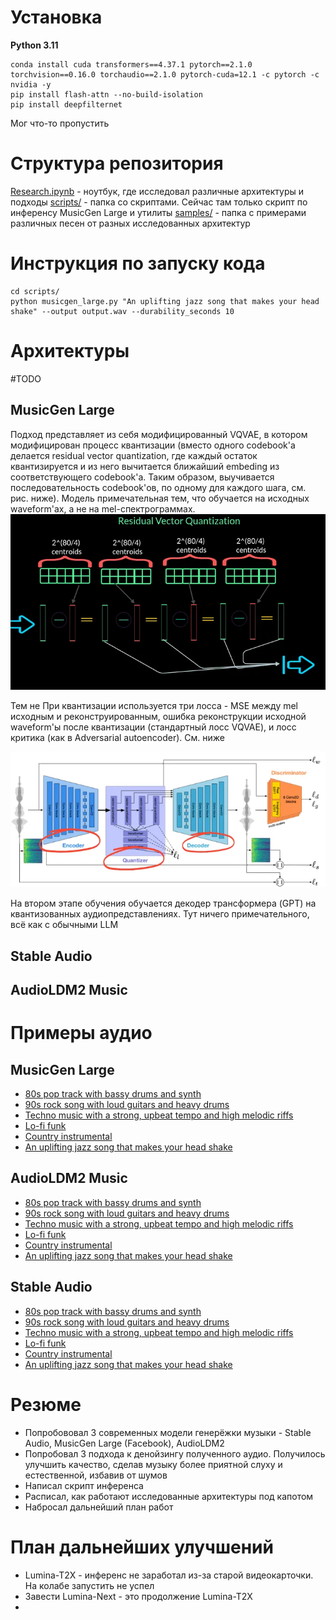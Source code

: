 # Установка

**Python 3.11**

```
conda install cuda transformers==4.37.1 pytorch==2.1.0 torchvision==0.16.0 torchaudio==2.1.0 pytorch-cuda=12.1 -c pytorch -c nvidia -y
pip install flash-attn --no-build-isolation
pip install deepfilternet
```

Мог что-то пропустить

# Структура репозитория

[Research.ipynb](Research.ipynb) - ноутбук, где исследовал различные архитектуры и подходы
[scripts/](scripts/) - папка со скриптами. Сейчас там только скрипт по инференсу MusicGen Large и утилиты
[samples/](samples/) - папка с примерами различных песен от разных исследованных архитектур

# Инструкция по запуску кода

```
cd scripts/
python musicgen_large.py "An uplifting jazz song that makes your head shake" --output output.wav --durability_seconds 10
```

# Архитектуры

#TODO
## MusicGen Large
Подход представляет из себя модифицированный VQVAE, в котором модифицирован процесс квантизации (вместо одного codebook'a делается residual vector quantization, где каждый остаток квантизируется и из него вычитается ближайший embeding из соответствующего codebook'a. Таким образом, выучивается последовательность codebook'ов, по одному для каждого шага, см. рис. ниже). Модель примечательная тем, что обучается на исходных waveform'ах, а не на mel-спектрограммах.
![Residual vector quantization](assets/rvq.webp)

Тем не При квантизации используется три лосса - MSE между mel исходным и реконструированным, ошибка реконструкции исходной waveform'ы после квантизации (стандартный лосс VQVAE), и лосс критика (как в Adversarial autoencoder). См. ниже

![MusicGen](assets/encodec.webp)

На втором этапе обучения обучается декодер трансформера (GPT) на квантизованных аудиопредставлениях. Тут ничего примечательного, всё как с обычными LLM

## Stable Audio



## AudioLDM2 Music



# Примеры аудио
## MusicGen Large

* [80s pop track with bassy drums and synth](samples/MusicGen_Large/80s_pop_track_with_bassy_drums_and_synth.wav)
* [90s rock song with loud guitars and heavy drums](samples/MusicGen_Large/90s_rock_song_with_loud_guitars_and_heavy_drums.wav)
* [Techno music with a strong, upbeat tempo and high melodic riffs](samples/MusicGen_Large/Techno_music_with_a_strong,_upbeat_tempo_and_high_melodic_riffs.wav) 
* [Lo-fi funk](samples/MusicGen_Large/Lo-fi_funk.wav)
* [Country instrumental](samples/MusicGen_Large/Country_instrumental.wav)
* [An uplifting jazz song that makes your head shake](samples/MusicGen_Large/An_uplifting_jazz_song_that_makes_your_head_shake.wav)



## AudioLDM2 Music

* [80s pop track with bassy drums and synth](samples/AudioLDM2_Music/80s_pop_track_with_bassy_drums_and_synth.wav)
* [90s rock song with loud guitars and heavy drums](samples/AudioLDM2_Music/90s_rock_song_with_loud_guitars_and_heavy_drums.wav)
* [Techno music with a strong, upbeat tempo and high melodic riffs](samples/AudioLDM2_Music/Techno_music_with_a_strong,_upbeat_tempo_and_high_melodic_riffs.wav) 
* [Lo-fi funk](samples/AudioLDM2_Music/Lo-fi_funk.wav)
* [Country instrumental](samples/AudioLDM2_Music/Country_instrumental.wav)
* [An uplifting jazz song that makes your head shake](samples/AudioLDM2_Music/An_uplifting_jazz_song_that_makes_your_head_shake.wav)


## Stable Audio

* [80s pop track with bassy drums and synth](samples/Stable_Audio/80s_pop_track_with_bassy_drums_and_synth.wav)
* [90s rock song with loud guitars and heavy drums](samples/Stable_Audio/90s_rock_song_with_loud_guitars_and_heavy_drums.wav)
* [Techno music with a strong, upbeat tempo and high melodic riffs](samples/Stable_Audio/Techno_music_with_a_strong,_upbeat_tempo_and_high_melodic_riffs.wav) 
* [Lo-fi funk](samples/Stable_Audio/Lo-fi_funk.wav)
* [Country instrumental](samples/Stable_Audio/Country_instrumental.wav)
* [An uplifting jazz song that makes your head shake](samples/Stable_Audio/An_uplifting_jazz_song_that_makes_your_head_shake.wav)


# Резюме

* Попробововал 3 современных модели генерёжки музыки - Stable Audio, MusicGen Large (Facebook), AudioLDM2
* Попробовал 3 подхода к денойзингу полученного аудио. Получилось улучшить качество, сделав музыку более приятной слуху и естественной, избавив от шумов
* Написал скрипт инференса
* Расписал, как работают исследованные архитектуры под капотом
* Набросал дальнейший план работ

# План дальнейших улучшений

* Lumina-T2X - инференс не заработал из-за старой видеокарточки. На колабе запустить не успел
* Завести Lumina-Next - это продолжение Lumina-T2X
* 
